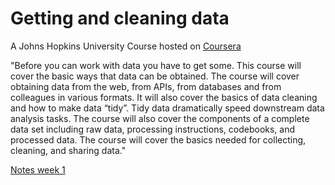 # Getting and cleaning data

A Johns Hopkins University Course hosted on [Coursera](https://www.coursera.org/learn/data-cleaning)

"Before you can work with data you have to get some. This course will cover the basic ways that data can be obtained. The course will cover obtaining data from the web, from APIs, from databases and from colleagues in various formats. It will also cover the basics of data cleaning and how to make data “tidy”. Tidy data dramatically speed downstream data analysis tasks. The course will also cover the components of a complete data set including raw data, processing instructions, codebooks, and processed data. The course will cover the basics needed for collecting, cleaning, and sharing data."

[Notes week 1](Notes_week1.md)
